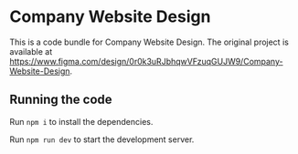 
  # Company Website Design

  This is a code bundle for Company Website Design. The original project is available at https://www.figma.com/design/0r0k3uRJbhqwVFzuqGUJW9/Company-Website-Design.

  ## Running the code

  Run `npm i` to install the dependencies.

  Run `npm run dev` to start the development server.
  